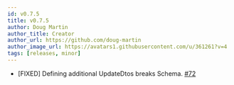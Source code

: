 ```yaml
---
id: v0.7.5
title: v0.7.5
author: Doug Martin
author_title: Creator
author_url: https://github.com/doug-martin
author_image_url: https://avatars1.githubusercontent.com/u/361261?v=4
tags: [releases, minor]
---
```


* [FIXED] Defining additional UpdateDtos breaks Schema. [#72](https://github.com/doug-martin/nestjs-query/issues/72)
